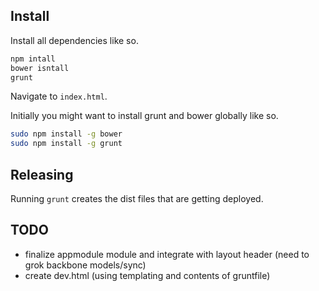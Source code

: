 ## Install

Install all dependencies like so.

````bash
npm intall
bower isntall
grunt
````

Navigate to ````index.html````.

Initially you might want to install grunt and bower globally like so.

````bash
sudo npm install -g bower
sudo npm install -g grunt
````

## Releasing

Running ````grunt```` creates the dist files that are getting deployed.

## TODO

* finalize appmodule module and integrate with layout header (need to grok backbone models/sync)
* create dev.html (using templating and contents of gruntfile)
